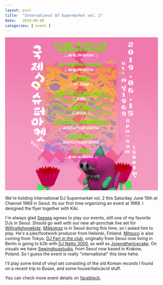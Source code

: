 ```yaml
---
layout: post
title:  "International DJ Supermarket vol. 2"
date:   2019-06-08
categories: [ event ]
---
```


<img src="/assets/images/djsupermarket_vol2.jpg">

We're holding International DJ Supermarket vol. 2 this Saturday June 15th at Channel 1969 in Seoul.
Its our first time organizing an event at 1969. I designed the flyer together with Kiki.

I'm always glad <a href="">Seesea</a> agrees to play our events, still one of my favorite DJs in Seoul. Should go well with our new all-ponchak live
set for <a href="https://soundcloud.com/wificellphonekidz">Wificellphonekidz</a>.
<a href="">Mikkotraz</a> is in Seoul during this time, so I asked him to play. He's a juke/footwork producer
from Helsinki, Finland. <a href="https://www.mixcloud.com/mitsuko-endo/">Mitsuco</a> is also coming from Tokyo. <a href="https://soundcloud.com/2shy2dj">DJ Fart in the club</a>, originally from Seoul now living in Berlin is going to b2b with <a href="https://soundcloud.com/2x292st5/would-u-help-me-find-this-wallet-lost-around-karlmax-and-schonstedtstrase-before-recording-this-mix">DJ Netto 3000</a>, as well as <a href="https://soundcloud.com/jorengthericecake">Jorengthericecake</a>. On visuals we have <a href="https://www.instagram.com/sewingbug_/">Sewingbugstudio</a>, from Seoul now based in Krakow, Poland. So I guess the event is really "international" this time hehe.

I'll play some kind of vinyl set consisting of the old Korean records I found on a recent trip to Busan, and some house/italo/acid stuff.

You can check more event details on <a href="https://www.facebook.com/events/370235700508334/">faceblock</a>.
